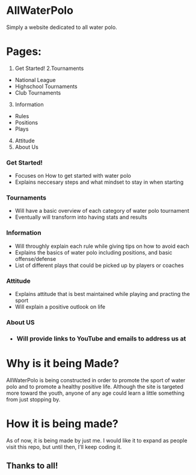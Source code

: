 # AllWaterPolo
Simply a website dedicated to all water polo.

<h1>Pages: </h1>

1. Get Started!
2.Tournaments
 - National League
 - Highschool Tournaments
 - Club Tournaments
3. Information
  - Rules
  - Positions
  - Plays
4. Attitude
5. About Us

<h3> Get Started! </h3>
<ul>
<li> Focuses on How to get started with water polo </li>
<li> Explains neccesary steps and what mindset to stay in when starting </li>
</ul>

<h3> Tournaments </h3>
<ul>
<li> Will have a basic overview of each category of water polo tournament </li>
<li> Eventually will transform into having stats and results </li>
</ul>

<h3> Information </h3>
<ul>
<li> Will throughly explain each rule while giving tips on how to avoid each </li>
<li> Explains the basics of water polo including positions, and basic offense/defense </li>
<li> List of different plays that could be picked up by players or coaches </li>
</ul>

<h3> Attitude </h3>
<ul>
<li> Explains attitude that is best maintained while playing and practing the sport </li>
<li> Will explain a positive outlook on life </li>
</ul>

<h3> About US <h3>
<ul> 
<li> Will provide links to YouTube and emails to address us at </li>
</ul>

<h1> Why is it being Made? </h1>
AllWaterPolo is being constructed in order to promote the sport of water polo and to promote a healthy positive life. Although the site is targeted more toward the youth, anyone of any age could learn a little something from just stopping by.

<h1> How it is being made? </h1>
As of now, it is being made by just me. I would like it to expand as people visit this repo, but until then, I'll keep coding it.

<h2> Thanks to all! </h2>
